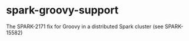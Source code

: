 # spark-groovy-support
The SPARK-2171 fix for Groovy in a distributed Spark cluster (see SPARK-15582)
